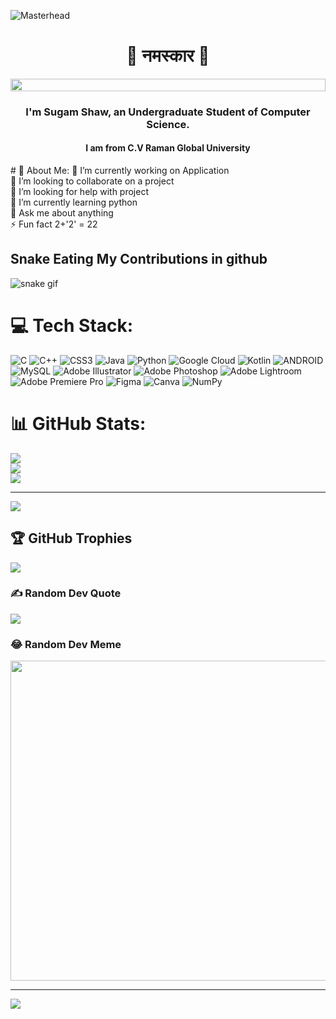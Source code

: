 ![Masterhead]([https://camo.githubusercontent.com/5ddf73ad3a205111cf8c686f687fc216c2946a75005718c8da5b837ad9de78c9/68747470733a2f2f7468756d62732e6766796361742e636f6d2f4576696c4e657874446576696c666973682d736d616c6c2e676966](https://www.bing.com/images/search?view=detailV2&ccid=Xl10jSvF&id=EA77CCD7796B036A118C3E8B0806E1EF30E9556F&thid=OIP.Xl10jSvFMJGsAE31VjpN3AHaFj&mediaurl=https%3a%2f%2fi.ytimg.com%2fvi%2f5DS4bLYEJJg%2fhqdefault.jpg&exph=360&expw=480&q=peacefull+coder&simid=608008322798191167&FORM=IRPRST&ck=9045052A1AB7CC36617F56390DFB95A9&selectedIndex=40&itb=0&ajaxhist=0&ajaxserp=0))
<h1 size="78" align="center">🙏 नमस्कार 🙏</h1>
<img src="https://i.imgur.com/dBaSKWF.gif" height="20" width="100%">
<h3 align="center"> I'm Sugam Shaw, an Undergraduate Student of Computer Science.</h3>
<h4 align="center">I am from C.V Raman Global University</h4>
# 💫 About Me:
🔭 I’m currently working on Application<br>👯 I’m looking to collaborate on a project<br>🤝 I’m looking for help with project<br>🌱 I’m currently learning python<br>💬 Ask me about anything<br>⚡ Fun fact 2+'2' = 22


## Snake Eating My Contributions in github
![snake gif](https://github.com/Sugamshaw/githubsnakeworkflow/blob/main/github-contribution-grid-snake.svg-main/github-contribution-grid-snake.svg)


# 💻 Tech Stack:
![C](https://img.shields.io/badge/c-%2300599C.svg?style=flat-square&logo=c&logoColor=white) ![C++](https://img.shields.io/badge/c++-%2300599C.svg?style=flat-square&logo=c%2B%2B&logoColor=white) ![CSS3](https://img.shields.io/badge/css3-%231572B6.svg?style=flat-square&logo=css3&logoColor=white) ![Java](https://img.shields.io/badge/java-%23ED8B00.svg?style=flat-square&logo=java&logoColor=white) ![Python](https://img.shields.io/badge/python-3670A0?style=flat-square&logo=python&logoColor=ffdd54) ![Google Cloud](https://img.shields.io/badge/Google%20Cloud-%234285F4.svg?style=flat-square&logo=google-cloud&logoColor=white) ![Kotlin](https://img.shields.io/badge/kotlin-%230095D5.svg?style=flat-square&logo=kotlin&logoColor=white) ![ANDROID](https://img.shields.io/badge/android-%2320232a.svg?style=flat-square&logo=android&logoColor=%a4c639) ![MySQL](https://img.shields.io/badge/mysql-%2300f.svg?style=flat-square&logo=mysql&logoColor=white) ![Adobe Illustrator](https://img.shields.io/badge/adobeillustrator-%23FF9A00.svg?style=flat-square&logo=adobeillustrator&logoColor=white) ![Adobe Photoshop](https://img.shields.io/badge/adobephotoshop-%2331A8FF.svg?style=flat-square&logo=adobephotoshop&logoColor=white) ![Adobe Lightroom](https://img.shields.io/badge/Adobe%20Lightroom-31A8FF.svg?style=flat-square&logo=Adobe%20Lightroom&logoColor=white) ![Adobe Premiere Pro](https://img.shields.io/badge/Adobe%20Premiere%20Pro-9999FF.svg?style=flat-square&logo=Adobe%20Premiere%20Pro&logoColor=white) 	![Figma](https://img.shields.io/badge/figma-%23F24E1E.svg?style=flat-square&logo=figma&logoColor=white) ![Canva](https://img.shields.io/badge/Canva-%2300C4CC.svg?style=flat-square&logo=Canva&logoColor=white) ![NumPy](https://img.shields.io/badge/numpy-%23013243.svg?style=flat-square&logo=numpy&logoColor=white)


# 📊 GitHub Stats:
![](https://github-readme-stats.vercel.app/api?username=Sugamshaw&theme=dark&hide_border=false&include_all_commits=false&count_private=false)<br/>
![](https://github-readme-streak-stats.herokuapp.com/?user=Sugamshaw&theme=dark&hide_border=false)<br/>
![](https://github-readme-stats.vercel.app/api/top-langs/?username=Sugamshaw&theme=dark&hide_border=false&include_all_commits=false&count_private=false&layout=compact)

---
[![](https://visitcount.itsvg.in/api?id=Sugamshaw&icon=0&color=0)](https://visitcount.itsvg.in)

## 🏆 GitHub Trophies
![](https://github-profile-trophy.vercel.app/?username=Sugamshaw&theme=radical&no-frame=false&no-bg=true&margin-w=4)

### ✍️ Random Dev Quote
![](https://quotes-github-readme.vercel.app/api?type=horizontal&theme=radical)

### 😂 Random Dev Meme
<img src="https://random-memer.herokuapp.com/" width="512px"/>

---
[![](https://visitcount.itsvg.in/api?id=Sugamshaw&icon=0&color=0)](https://visitcount.itsvg.in)

<!-- Proudly created with GPRM ( https://gprm.itsvg.in ) -->






<!-- Proudly created with GPRM ( https://gprm.itsvg.in ) -->
